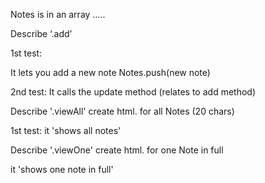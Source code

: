 
Notes is in an array
…..

Describe ‘.add’

1st test:

It lets you add a new note
Notes.push(new note)

2nd test:
It calls the update method (relates to add method)

Describe '.viewAll'
create html. for all Notes (20 chars)

1st test:
it 'shows all notes'

Describe '.viewOne'
create html. for one Note in full

it 'shows one note in full'
